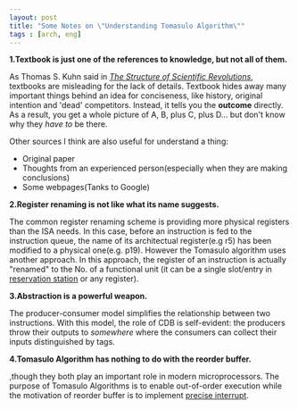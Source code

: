 ```yaml
---
layout: post
title: "Some Notes on \"Understanding Tomasulo Algorithm\""
tags : [arch, eng]
---
```




**1.Textbook is just one of the references to knowledge, but not all of them.**

As Thomas S. Kuhn said in *[The Structure of Scientific Revolutions](http://www.amazon.com/Structure-Scientific-Revolutions-Thomas-Kuhn/dp/0226458083)*, textbooks are misleading for the lack of details. Textbook hides away many important things behind an idea for conciseness, like history, original intention and 'dead' competitors. Instead, it tells you the **outcome** directly. As a result, you get a whole picture of A, B, plus C, plus D... but don't know why they *have to* be there. 

<!--more-->

Other sources I think are also useful for understand a thing:

* Original paper
* Thoughts from an experienced person(especially when they are making conclusions)
* Some webpages(Tanks to Google)

**2.Register renaming is not like what its name suggests.**

The common register renaming scheme is providing more physical registers than the ISA needs. In this case, before an instruction is fed to the instruction queue, the name of its architectual register(e.g r5) has been modified to a physical one(e.g. p19). However the Tomasulo algorithm uses another approach. In this approach, the register of an instruction is actually "renamed" to the No. of a functional unit (it can be a single slot/entry in [reservation station](https://en.wikipedia.org/wiki/Reservation_stations) or any register).

**3.Abstraction is a powerful weapon.**

The producer-consumer model simplifies the relationship between two instructions. With this model, the role of CDB is self-evident: the producers throw their outputs to *somewhere* where the consumers can collect their inputs distinguished by tags.


**4.Tomasulo Algorithm has nothing to do with the reorder buffer.**

,though they both play an important role in modern microprocessors. The purpose of Tomasulo Algorithms is to enable out-of-order execution while the motivation of reorder buffer is to implement [precise interrupt](http://ieeexplore.ieee.org/stamp/stamp.jsp?arnumber=00004607).


